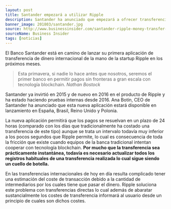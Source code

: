 ```yaml
---
layout: post
title: Santander empezará a utilizar Ripple
description: Santander ha anunciado que empezará a ofrecer transferencias basadas en tecnología blockchain a través de Ripple.
banner_image: 201803/santander.jpg
source: http://www.businessinsider.com/santander-ripple-money-transfer-app-2018-3
sourceName: Business Insider
tags: [noticias]
---
```


El Banco Santander está en camino de lanzar su primera aplicación de transferencia de dinero internacional de la mano de la startup Ripple en los próximos meses.

<!--more-->

> Esta primavera, si nadie lo hace antes que nosotros, seremos el primer banco en permitir pagos sin fronteras a gran escala con tecnología blockchain. <cite>Nathan Bostock</cite>

Santander ya invirtió en 2015 y de nuevo en 2016 en el producto de Ripple y ha estado haciendo pruebas internas desde 2016. Ana Botín, CEO de Santander ha anunciado que esta nueva aplicación estará disponible en lanzamiento en España, Brasil, Reino Unido y Polonia.

La nueva aplicación permitirá que los pagos se resuelvan en un plazo de 24 horas (comparado con los días que tradicionalmente ha costado una transferencia de este tipo) aunque se trata un intervalo todavía muy inferior a los pocos segundos que Ripple permite, lo cual es consecuencia de toda la fricción que existe cuando equipos de la banca tradicional intentan cooperar con tecnología blockchain. **Por mucho que la transferencia sea prácticamente instantánea, todavía es necesario actualizar todos los registros habituales de una transferencia realizada lo cual sigue siendo un cuello de botella.**

En las transferencias internacionales de hoy en día resulta complicado tener una estimación del coste de transacción debido a la cantidad de intermediarios por los cuales tiene que pasar el dinero. Ripple soluciona este problema con transferencias directas lo cual además de abaratar sustancialmente los costes de transferencia informará al usuario desde un principio de cuales son dichos costes.

